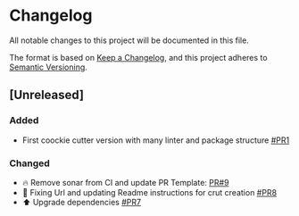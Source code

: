 # Changelog

All notable changes to this project will be documented in this file.

The format is based on [Keep a Changelog](https://keepachangelog.com/en/1.0.0/),
and this project adheres to [Semantic Versioning](https://semver.org/spec/v2.0.0.html).

## [Unreleased]

### Added

- First coockie cutter version with many linter and package structure [#PR1](https://github.com/vlemeur/vlm-coockiecutter/pull/1) 

### Changed

- 🔥 Remove sonar from CI and update PR Template: [PR#9](https://github.com/vlemeur/vlm-coockiecutter/pull/9)
- 🐛 Fixing Url and updating Readme instructions for crut creation [#PR8](https://github.com/vlemeur/vlm-coockiecutter/pull/8)
- ⬆️ Upgrade dependencies [#PR7](https://github.com/vlemeur/vlm-coockiecutter/pull/7)